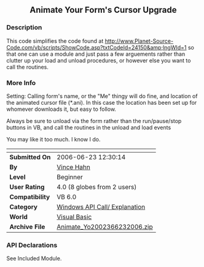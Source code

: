 ﻿<div align="center">

## Animate Your Form's Cursor Upgrade


</div>

### Description

This code simplifies the code found at http://www.Planet-Source-Code.com/vb/scripts/ShowCode.asp?txtCodeId=24150&amp;lngWId=1 so that one can use a module and just pass a few arguements rather than clutter up your load and unload procedures, or however else you want to call the routines.
 
### More Info
 
Setting: Calling form's name, or the "Me" thingy will do fine, and location of the animated cursor file (*.ani). In this case the location has been set up for whomever downloads it, but easy to follow.

Always be sure to unload via the form rather than the run/pause/stop buttons in VB, and call the routines in the unload and load events

You may like it too much. I know I do.


<span>             |<span>
---                |---
**Submitted On**   |2006-06-23 12:30:14
**By**             |[Vince Hahn](https://github.com/Planet-Source-Code/PSCIndex/blob/master/ByAuthor/vince-hahn.md)
**Level**          |Beginner
**User Rating**    |4.0 (8 globes from 2 users)
**Compatibility**  |VB 6\.0
**Category**       |[Windows API Call/ Explanation](https://github.com/Planet-Source-Code/PSCIndex/blob/master/ByCategory/windows-api-call-explanation__1-39.md)
**World**          |[Visual Basic](https://github.com/Planet-Source-Code/PSCIndex/blob/master/ByWorld/visual-basic.md)
**Archive File**   |[Animate\_Yo2002366232006\.zip](https://github.com/Planet-Source-Code/vince-hahn-animate-your-form-s-cursor-upgrade__1-65751/archive/master.zip)

### API Declarations

See Included Module.





